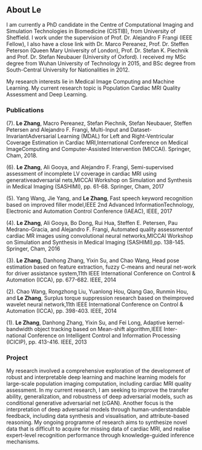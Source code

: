 ## About Le

I am currently a PhD candidate in the Centre of Computational Imaging and Simulation Technologies in Biomedicine (CISTIB), from University of Sheffield. I work under the supervision of Prof. Dr. Alejandro F Frangi (IEEE Fellow), I also have a close link with Dr. Marco Pereanez, Prof. Dr. Steffen Peterson (Queen Mary University of London), Prof. Dr. Stefan K. Piechnik and Prof. Dr. Stefan Neubauer (University of Oxford). I received my MSc degree from Wuhan University of Technology in 2015, and BSc degree from South-Central University for Nationalities in 2012.	

My research interests lie in Medical Image Computing and Machine Learning. My current research topic is Population Cardiac MRI Quality Assessment and Deep Learning.  

### Publications

(7). **Le Zhang**, Macro Pereanez, Stefan Piechnik, Stefan Neubauer, Steffen Petersen and Alejandro F. Frangi, Multi-Input and Dataset-InvariantAdversarial Learning (MDAL) for Left and Right-Ventricular Coverage Estimation in Cardiac MRI,International Conference on Medical ImageComputing and Computer-Assisted Intervention (MICCAI). Springer, Cham, 2018.

(6). **Le Zhang**, Ali Gooya, and Alejandro F. Frangi, Semi-supervised assessment of incomplete LV coverage in cardiac MRI using generativeadversarial nets,MICCAI Workshop on Simulation and Synthesis in Medical Imaging (SASHIMI), pp. 61-68. Springer, Cham, 2017

(5). Yang Wang, Jie Yang, and **Le Zhang**, Fast speech keyword recognition based on improved filler model,IEEE 2nd Advanced InformationTechnology, Electronic and Automation Control Conference (IAEAC), IEEE, 2017

(4). **Le Zhang**, Ali Gooya, Bo Dong, Rui Hua, Steffen E. Petersen, Pau Medrano-Gracia, and Alejandro F. Frangi, Automated quality assessmentof cardiac MR images using convolutional neural networks,MICCAI Workshop on Simulation and Synthesis in Medical Imaging (SASHIMI),pp. 138-145. Springer, Cham, 2016

(3). **Le Zhang**, Danhong Zhang, Yixin Su, and Chao Wang, Head pose estimation based on feature extraction, fuzzy C-means and neural net-work for driver assistance system,11th IEEE International Conference on Control & Automation (ICCA), pp. 677-682. IEEE, 2014

(2). Chao Wang, Rongzhong Liu, Yuanlong Hou, Qiang Gao, Runmin Hou, and **Le Zhang**, Surplus torque suppression research based on theimproved wavelet neural network,11th IEEE International Conference on Control & Automation (ICCA), pp. 398-403. IEEE, 2014

(1). **Le Zhang**, Danhong Zhang, Yixin Su, and Fei Long, Adaptive kernel-bandwidth object tracking based on Mean-shift algorithm,IEEE Inter-national Conference on Intelligent Control and Information Processing (ICICIP), pp. 413-416. IEEE, 2013

### Project

My research involved a comprehensive exploration of the development of robust and interpretable deep learning and machine learning models for large-scale population imaging computation, including cardiac MRI quality assessment. In my current research, I am seeking to improve the transfer ability, generalization, and robustness of deep adversarial models, such as conditional generative adversarial net (cGAN). Another focus is the interpretation of deep adversarial models through human-understandable feedback, including data synthesis and visualisation, and attribute-based reasoning. My ongoing programme of research aims to synthesize novel data that is difficult to acquire for missing data of cardiac MRI, and realise expert-level recognition performance through knowledge-guided inference mechanisms.
